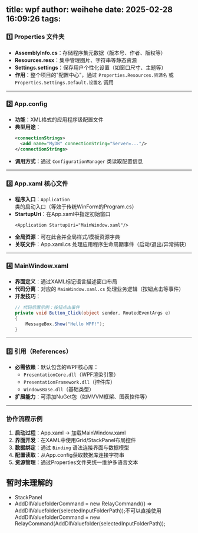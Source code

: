 title: wpf
author: weihehe
date: 2025-02-28 16:09:26
tags:
---
<!--more-->
### 1️⃣ **Properties 文件夹**
- **AssemblyInfo.cs**：存储程序集元数据（版本号、作者、版权等）
- **Resources.resx**：集中管理图片、字符串等静态资源
- **Settings.settings**：保存用户个性化设置（如窗口尺寸、主题等）
- **作用**：整个项目的"配置中心"，通过 `Properties.Resources.资源名` 或 `Properties.Settings.Default.设置名` 调用

---

### 2️⃣ **App.config**
- **功能**：XML格式的应用程序级配置文件
- **典型用途**：
  ```xml
  <connectionStrings>
    <add name="MyDB" connectionString="Server=..."/>
  </connectionStrings>
  ```
- **调用方式**：通过 `ConfigurationManager` 类读取配置信息

---

### 3️⃣ **App.xaml 核心文件**
- **程序入口**：`Application` 类的启动入口（等效于传统WinForm的Program.cs）
- **StartupUri**：在App.xaml中指定初始窗口
  ```xaml
  <Application StartupUri="MainWindow.xaml"/>
  ```
- **全局资源**：可在此合并全局样式/模板资源字典
- **关联文件**：App.xaml.cs 处理应用程序生命周期事件（启动/退出/异常捕获）

---

### 4️⃣ **MainWindow.xaml**
- **界面定义**：通过XAML标记语言描述窗口布局
- **代码分离**：对应的 `MainWindow.xaml.cs` 处理业务逻辑（按钮点击等事件）
- **开发技巧**：
  ```csharp
  // 代码后置示例：按钮点击事件
  private void Button_Click(object sender, RoutedEventArgs e)
  {
      MessageBox.Show("Hello WPF!");
  }
  ```

---

### 5️⃣ **引用（References）**
- **必需依赖**：默认包含的WPF核心库：
  - `PresentationCore.dll`（WPF渲染引擎）
  - `PresentationFramework.dll`（控件库）
  - `WindowsBase.dll`（基础类型）
- **扩展能力**：可添加NuGet包（如MVVM框架、图表控件等）

---

###  协作流程示例
1. **启动过程**：App.xaml → 加载MainWindow.xaml
2. **界面开发**：在XAML中使用Grid/StackPanel布局控件
3. **数据绑定**：通过 `Binding` 语法连接界面与数据模型
4. **配置读取**：从App.config获取数据库连接字符串
5. **资源管理**：通过Properties文件夹统一维护多语言文本

## 暂时未理解的

- StackPanel
- AddDllValuefolderCommand = new RelayCommand(() => AddDllValuefolder(selectedInputFolderPath));不可以直接使用AddDllValuefolderCommand = new RelayCommand(AddDllValuefolder(selectedInputFolderPath));

